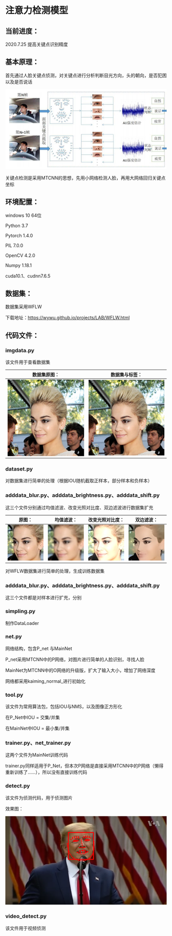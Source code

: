 # 注意力检测模型

## 当前进度：

2020.7.25 提高关键点识别精度

## 基本原理：

首先通过人脸关键点侦测，对关键点进行分析判断目光方向，头的朝向，是否犯困以及是否说话

![21](https://github.com/FreeTechnician/Fatigue_detection/blob/master/img/21.jpg)

关键点检测是采用MTCNN的思想，先用小网络检测人脸，再用大网络回归关键点坐标

## 环境配置：

windows 10 64位

Python 3.7

Pytorch 1.4.0

PIL 7.0.0

OpenCV 4.2.0

Numpy 1.18.1

cuda10.1、cudnn7.6.5

## 数据集：

数据集采用WFLW

下载地址：https://wywu.github.io/projects/LAB/WFLW.html

## 代码文件：

### imgdata.py

该文件用于查看数据集

| 数据集原图：                                                 | 数据集与标签：                                               |
| ------------------------------------------------------------ | ------------------------------------------------------------ |
| <img src="https://github.com/FreeTechnician/Fatigue_detection/blob/master/img/377.jpg" alt="51_Dresses_wearingdress_51_377" style="zoom:50%;" /> | <img src="https://github.com/FreeTechnician/Fatigue_detection/blob/master/img/378.jpg" alt="`75TUXZ4[3ZKG_Z%O]JS6{M" style="zoom:50%;" /> |

### dataset.py

对数据集进行简单的处理（根据IOU随机截取正样本，部分样本和负样本）

### adddata_blur.py、adddata_brightness.py、adddata_shift.py

这三个文件分别通过均值滤波、改变光照对比度、双边滤波进行数据集扩充

| 原图：                                                       | 均值滤波：                                                   | 改变光照对比度：                                             | 双边滤波：                                                   |
| ------------------------------------------------------------ | ------------------------------------------------------------ | ------------------------------------------------------------ | ------------------------------------------------------------ |
| ![](https://github.com/FreeTechnician/Fatigue_detection/blob/master/img/0.jpg) | ![](https://github.com/FreeTechnician/Fatigue_detection/blob/master/img/30.jpg) | ![2](https://github.com/FreeTechnician/Fatigue_detection/blob/master/img/10.jpg) | ![0](https://github.com/FreeTechnician/Fatigue_detection/blob/master/img/20.jpg) |

对WFLW数据集进行简单的处理，生成训练数据集

### adddata_blur.py、adddata_brightness.py、adddata_shift.py

这三个文件都是对样本进行扩充，分别

### simpling.py

制作DataLoader

### net.py

网络结构，包含P_net 与MainNet

P_net采用MTCNN中的P网络，对图片进行简单的人脸识别，寻找人脸

MainNet为MTCNN中的O网络的升级版，扩大了输入大小，增加了网络深度

网络都采用kaiming_normal_进行初始化

### tool.py

该文件为常用算法包，包括IOU与NMS，以及图像正方形化

在P_Net中IOU = 交集/并集

在MainNet中IOU = 最小集/并集

### trainer.py、net_trainer.py

这两个文件为MainNet训练代码

trainer.py同样适用于P_Net，但本次P网络是直接采用MTCNN中的P网络（懒得重新训练了……），所以没有直接训练代码

### detect.py

该文件为侦测代码，用于侦测图片

效果图：

![19](https://github.com/FreeTechnician/Fatigue_detection/blob/master/img/19.jpg)

### video_detect.py

该文件用于视频侦测

